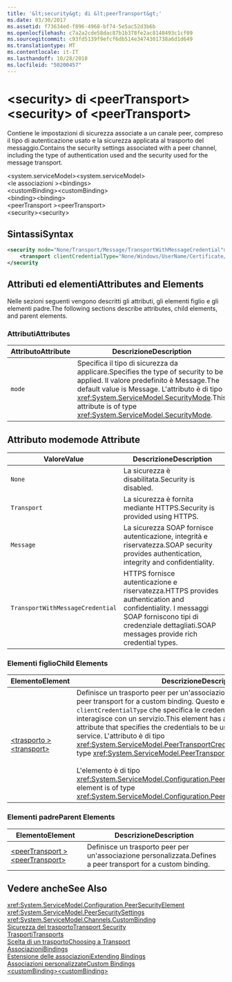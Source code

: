 ```yaml
---
title: '&lt;security&gt; di &lt;peerTransport&gt;'
ms.date: 03/30/2017
ms.assetid: f73634ed-f896-4968-bf74-5e5ac52d3b6b
ms.openlocfilehash: c7a2a2cde58dac87b1b378fe2ac8148493c1cf09
ms.sourcegitcommit: c93fd5139f9efcf6db514e3474301738a6d1d649
ms.translationtype: MT
ms.contentlocale: it-IT
ms.lasthandoff: 10/28/2018
ms.locfileid: "50200457"
---
```

# <a name="ltsecuritygt-of-ltpeertransportgt"></a><span data-ttu-id="c3934-102">&lt;security&gt; di &lt;peerTransport&gt;</span><span class="sxs-lookup"><span data-stu-id="c3934-102">&lt;security&gt; of &lt;peerTransport&gt;</span></span>
<span data-ttu-id="c3934-103">Contiene le impostazioni di sicurezza associate a un canale peer, compreso il tipo di autenticazione usato e la sicurezza applicata al trasporto del messaggio.</span><span class="sxs-lookup"><span data-stu-id="c3934-103">Contains the security settings associated with a peer channel, including the type of authentication used and the security used for the message transport.</span></span>  
  
 <span data-ttu-id="c3934-104">\<system.serviceModel></span><span class="sxs-lookup"><span data-stu-id="c3934-104">\<system.serviceModel></span></span>  
<span data-ttu-id="c3934-105">\<le associazioni ></span><span class="sxs-lookup"><span data-stu-id="c3934-105">\<bindings></span></span>  
<span data-ttu-id="c3934-106">\<customBinding></span><span class="sxs-lookup"><span data-stu-id="c3934-106">\<customBinding></span></span>  
<span data-ttu-id="c3934-107">\<binding></span><span class="sxs-lookup"><span data-stu-id="c3934-107">\<binding></span></span>  
<span data-ttu-id="c3934-108">\<peerTransport ></span><span class="sxs-lookup"><span data-stu-id="c3934-108">\<peerTransport></span></span>  
<span data-ttu-id="c3934-109">\<security></span><span class="sxs-lookup"><span data-stu-id="c3934-109">\<security></span></span>  
  
## <a name="syntax"></a><span data-ttu-id="c3934-110">Sintassi</span><span class="sxs-lookup"><span data-stu-id="c3934-110">Syntax</span></span>  
  
```xml  
<security mode="None/Transport/Message/TransportWithMessageCredential">  
    <transport clientCredentialType="None/Windows/UserName/Certificate/CardSpace" />  
</security  
```  
  
## <a name="attributes-and-elements"></a><span data-ttu-id="c3934-111">Attributi ed elementi</span><span class="sxs-lookup"><span data-stu-id="c3934-111">Attributes and Elements</span></span>  
 <span data-ttu-id="c3934-112">Nelle sezioni seguenti vengono descritti gli attributi, gli elementi figlio e gli elementi padre.</span><span class="sxs-lookup"><span data-stu-id="c3934-112">The following sections describe attributes, child elements, and parent elements.</span></span>  
  
### <a name="attributes"></a><span data-ttu-id="c3934-113">Attributi</span><span class="sxs-lookup"><span data-stu-id="c3934-113">Attributes</span></span>  
  
|<span data-ttu-id="c3934-114">Attributo</span><span class="sxs-lookup"><span data-stu-id="c3934-114">Attribute</span></span>|<span data-ttu-id="c3934-115">Descrizione</span><span class="sxs-lookup"><span data-stu-id="c3934-115">Description</span></span>|  
|---------------|-----------------|  
|`mode`|<span data-ttu-id="c3934-116">Specifica il tipo di sicurezza da applicare.</span><span class="sxs-lookup"><span data-stu-id="c3934-116">Specifies the type of security to be applied.</span></span> <span data-ttu-id="c3934-117">Il valore predefinito è Message.</span><span class="sxs-lookup"><span data-stu-id="c3934-117">The default value is Message.</span></span> <span data-ttu-id="c3934-118">L'attributo è di tipo <xref:System.ServiceModel.SecurityMode>.</span><span class="sxs-lookup"><span data-stu-id="c3934-118">This attribute is of type <xref:System.ServiceModel.SecurityMode>.</span></span>|  
  
## <a name="mode-attribute"></a><span data-ttu-id="c3934-119">Attributo mode</span><span class="sxs-lookup"><span data-stu-id="c3934-119">mode Attribute</span></span>  
  
|<span data-ttu-id="c3934-120">Valore</span><span class="sxs-lookup"><span data-stu-id="c3934-120">Value</span></span>|<span data-ttu-id="c3934-121">Descrizione</span><span class="sxs-lookup"><span data-stu-id="c3934-121">Description</span></span>|  
|-----------|-----------------|  
|`None`|<span data-ttu-id="c3934-122">La sicurezza è disabilitata.</span><span class="sxs-lookup"><span data-stu-id="c3934-122">Security is disabled.</span></span>|  
|`Transport`|<span data-ttu-id="c3934-123">La sicurezza è fornita mediante HTTPS.</span><span class="sxs-lookup"><span data-stu-id="c3934-123">Security is provided using HTTPS.</span></span>|  
|`Message`|<span data-ttu-id="c3934-124">La sicurezza SOAP fornisce autenticazione, integrità e riservatezza.</span><span class="sxs-lookup"><span data-stu-id="c3934-124">SOAP security provides authentication, integrity and confidentiality.</span></span>|  
|`TransportWithMessageCredential`|<span data-ttu-id="c3934-125">HTTPS fornisce autenticazione e riservatezza.</span><span class="sxs-lookup"><span data-stu-id="c3934-125">HTTPS provides authentication and confidentiality.</span></span> <span data-ttu-id="c3934-126">I messaggi SOAP forniscono tipi di credenziale dettagliati.</span><span class="sxs-lookup"><span data-stu-id="c3934-126">SOAP messages provide rich credential types.</span></span>|  
  
### <a name="child-elements"></a><span data-ttu-id="c3934-127">Elementi figlio</span><span class="sxs-lookup"><span data-stu-id="c3934-127">Child Elements</span></span>  
  
|<span data-ttu-id="c3934-128">Elemento</span><span class="sxs-lookup"><span data-stu-id="c3934-128">Element</span></span>|<span data-ttu-id="c3934-129">Descrizione</span><span class="sxs-lookup"><span data-stu-id="c3934-129">Description</span></span>|  
|-------------|-----------------|  
|[<span data-ttu-id="c3934-130">\<trasporto ></span><span class="sxs-lookup"><span data-stu-id="c3934-130">\<transport></span></span>](../../../../../docs/framework/configure-apps/file-schema/wcf/transport-of-peertransport.md)|<span data-ttu-id="c3934-131">Definisce un trasporto peer per un'associazione personalizzata.</span><span class="sxs-lookup"><span data-stu-id="c3934-131">Defines a peer transport for a custom binding.</span></span> <span data-ttu-id="c3934-132">Questo elemento presenta un attributo `clientCredentialType` che specifica le credenziali da usare quando si interagisce con un servizio.</span><span class="sxs-lookup"><span data-stu-id="c3934-132">This element has a `clientCredentialType` attribute that specifies the credentials to be used when interacting with a service.</span></span> <span data-ttu-id="c3934-133">L'attributo è di tipo <xref:System.ServiceModel.PeerTransportCredentialType>.</span><span class="sxs-lookup"><span data-stu-id="c3934-133">This attribute is of type <xref:System.ServiceModel.PeerTransportCredentialType>.</span></span><br /><br /> <span data-ttu-id="c3934-134">L'elemento è di tipo <xref:System.ServiceModel.Configuration.PeerTransportSecurityElement>.</span><span class="sxs-lookup"><span data-stu-id="c3934-134">This element is of type <xref:System.ServiceModel.Configuration.PeerTransportSecurityElement>.</span></span>|  
  
### <a name="parent-elements"></a><span data-ttu-id="c3934-135">Elementi padre</span><span class="sxs-lookup"><span data-stu-id="c3934-135">Parent Elements</span></span>  
  
|<span data-ttu-id="c3934-136">Elemento</span><span class="sxs-lookup"><span data-stu-id="c3934-136">Element</span></span>|<span data-ttu-id="c3934-137">Descrizione</span><span class="sxs-lookup"><span data-stu-id="c3934-137">Description</span></span>|  
|-------------|-----------------|  
|[<span data-ttu-id="c3934-138">\<peerTransport ></span><span class="sxs-lookup"><span data-stu-id="c3934-138">\<peerTransport></span></span>](../../../../../docs/framework/configure-apps/file-schema/wcf/peertransport.md)|<span data-ttu-id="c3934-139">Definisce un trasporto peer per un'associazione personalizzata.</span><span class="sxs-lookup"><span data-stu-id="c3934-139">Defines a peer transport for a custom binding.</span></span>|  
  
## <a name="see-also"></a><span data-ttu-id="c3934-140">Vedere anche</span><span class="sxs-lookup"><span data-stu-id="c3934-140">See Also</span></span>  
 <xref:System.ServiceModel.Configuration.PeerSecurityElement>  
 <xref:System.ServiceModel.PeerSecuritySettings>  
 <xref:System.ServiceModel.Channels.CustomBinding>  
 [<span data-ttu-id="c3934-141">Sicurezza del trasporto</span><span class="sxs-lookup"><span data-stu-id="c3934-141">Transport Security</span></span>](../../../../../docs/framework/wcf/feature-details/transport-security.md)  
 [<span data-ttu-id="c3934-142">Trasporti</span><span class="sxs-lookup"><span data-stu-id="c3934-142">Transports</span></span>](../../../../../docs/framework/wcf/feature-details/transports.md)  
 [<span data-ttu-id="c3934-143">Scelta di un trasporto</span><span class="sxs-lookup"><span data-stu-id="c3934-143">Choosing a Transport</span></span>](../../../../../docs/framework/wcf/feature-details/choosing-a-transport.md)  
 [<span data-ttu-id="c3934-144">Associazioni</span><span class="sxs-lookup"><span data-stu-id="c3934-144">Bindings</span></span>](../../../../../docs/framework/wcf/bindings.md)  
 [<span data-ttu-id="c3934-145">Estensione delle associazioni</span><span class="sxs-lookup"><span data-stu-id="c3934-145">Extending Bindings</span></span>](../../../../../docs/framework/wcf/extending/extending-bindings.md)  
 [<span data-ttu-id="c3934-146">Associazioni personalizzate</span><span class="sxs-lookup"><span data-stu-id="c3934-146">Custom Bindings</span></span>](../../../../../docs/framework/wcf/extending/custom-bindings.md)  
 [<span data-ttu-id="c3934-147">\<customBinding></span><span class="sxs-lookup"><span data-stu-id="c3934-147">\<customBinding></span></span>](../../../../../docs/framework/configure-apps/file-schema/wcf/custombinding.md)
